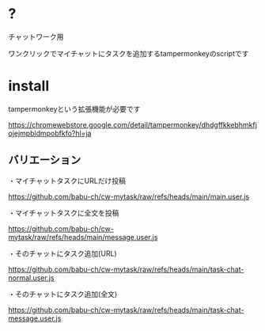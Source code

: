 # ?

チャットワーク用

ワンクリックでマイチャットにタスクを追加するtampermonkeyのscriptです


# install

tampermonkeyという拡張機能が必要です

https://chromewebstore.google.com/detail/tampermonkey/dhdgffkkebhmkfjojejmpbldmpobfkfo?hl=ja




## バリエーション

・マイチャットタスクにURLだけ投稿

https://github.com/babu-ch/cw-mytask/raw/refs/heads/main/main.user.js

・マイチャットタスクに全文を投稿

https://github.com/babu-ch/cw-mytask/raw/refs/heads/main/message.user.js

・そのチャットにタスク追加(URL)

https://github.com/babu-ch/cw-mytask/raw/refs/heads/main/task-chat-normal.user.js

・そのチャットにタスク追加(全文)

https://github.com/babu-ch/cw-mytask/raw/refs/heads/main/task-chat-message.user.js
